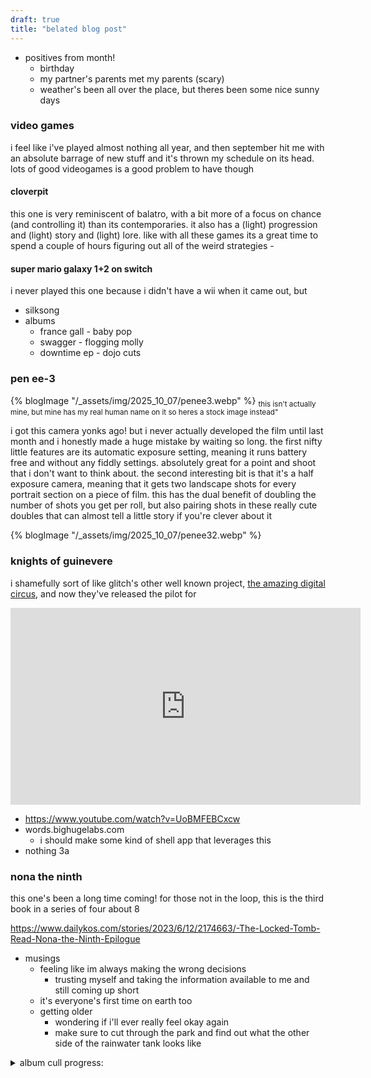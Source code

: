 ```yaml
---
draft: true
title: "belated blog post"
---
```


- positives from month!
  - birthday
  - my partner's parents met my parents (scary)
  - weather's been all over the place, but theres been some nice sunny days 

### video games
i feel like i've played almost nothing all year, and then september hit me with an absolute barrage of new stuff and it's thrown my schedule on its head. lots of good videogames is a good problem to have though

#### cloverpit
this one is very reminiscent of balatro, with a bit more of a focus on chance (and controlling it) than its contemporaries. it also has a (light) progression and (light) story and (light) lore. like with all these games its a great time to spend a couple of hours figuring out all of the weird strategies - 

#### super mario galaxy 1+2 on switch
i never played this one because i didn't have a wii when it came out, but 
  - silksong
- albums
  - france gall - baby pop
  - swagger - flogging molly
  - downtime ep - dojo cuts
### pen ee-3
{% blogImage "/_assets/img/2025_10_07/penee3.webp" %}
<sub>this isn't actually mine, but mine has my real human name on it so heres a stock image instead"</sub>

i got this camera yonks ago! but i never actually developed the film until last month and i honestly made a huge mistake by waiting so long. the first nifty little features are its automatic exposure setting, meaning it runs battery free and without any fiddly settings. absolutely great for a point and shoot that i don't want to think about. the second interesting bit is that it's a half exposure camera, meaning that it gets two landscape shots for every portrait section on a piece of film. this has the dual benefit of doubling the number of shots you get per roll, but also pairing shots in these really cute doubles that can almost tell a little story if you're clever about it

{% blogImage "/_assets/img/2025_10_07/penee32.webp" %}

### knights of guinevere
i shamefully sort of like glitch's other well known project, [the amazing digital circus](https://www.youtube.com/watch?v=HwAPLk_sQ3w&list=PLHovnlOusNLgvAbnxluXCVB3KLj8e4QB-), and now they've released the pilot for 

<iframe width="560" height="315" src="https://www.youtube-nocookie.com/embed/MCAdbUaMlAE" title="YouTube video player" frameborder="0" allow="accelerometer; autoplay; clipboard-write; encrypted-media; gyroscope; picture-in-picture; web-share" referrerpolicy="strict-origin-when-cross-origin" allowfullscreen></iframe>

- https://www.youtube.com/watch?v=UoBMFEBCxcw
- words.bighugelabs.com
  - i should make some kind of shell app that leverages this
- nothing 3a

### nona the ninth
this one's been a long time coming! for those not in the loop, this is the third book in a series of four about 8

https://www.dailykos.com/stories/2023/6/12/2174663/-The-Locked-Tomb-Read-Nona-the-Ninth-Epilogue

- musings
  - feeling like im always making the wrong decisions
    - trusting myself and taking the information available to me and still coming up short
  - it's everyone's first time on earth too
  - getting older
    - wondering if i'll ever really feel okay again
    - make sure to cut through the park and find out what the other side of the rainwater tank looks like

<details>
  <summary>album cull progress:</summary>
  <p>
  
| artist                                                   | album                                                                                    | keep? | notes                                                                        |
| -------------------------------------------------------- | ---------------------------------------------------------------------------------------- | ----- | ---------------------------------------------------------------------------- |
| (Ben) Von Wildenhaus                                     | II                                                                                       | ✅     |                                                                              |
| 100 gecs                                                 | 1000 gecs                                                                                | ✅     |                                                                              |
| 100 gecs                                                 | 10,000 gecs                                                                              | ✅     |                                                                              |
| 18 Carat Affair                                          | Spent Passions 2                                                                         | ❌     |                                                                              |
| 2 Mello                                                  | Atmospheric Horror Music, Vol. 2                                                         | ⭕     |                                                                              |
| 2 Mello                                                  | Love Sickubus 2-Pak                                                                      | ✅     |                                                                              |
| 2hollis                                                  | star                                                                                     | ❌     |                                                                              |
| 36                                                       | Tomorrow’s Explorers                                                                     | ⭕     |                                                                              |
| Access to Arasaka                                        | l a k e s                                                                                | ⭕     |                                                                              |
| Adam Skorupa & Krzysztof Wierzynkiewicz                  | The Witcher 2 Assassins of Kings (Enhanced Edition) [Original Game Soundtrack]           | ✅     |                                                                              |
| Adolescents                                              | Adolescents                                                                              | ⭕     | some ok fast paced punk, might be good to replace this with some local stuff |
| Adult Mom                                                | Momentary Lapse of Happily                                                               | ✅     |                                                                              |
| Akusmi                                                   | Lines                                                                                    | ✅     |                                                                              |
| Alci                                                     | Uma                                                                                      | ❌     |                                                                              |
| Alec Holowka                                             | Night in the Woods, Vol. 1 At the End of Everything                                      | ✅     |                                                                              |
| Alec Holowka                                             | Night in the Woods, Vol. 2 Hold Onto Anything                                            | ✅     |                                                                              |
| Alexander Flood                                          | The Space Between                                                                        | ⭕     | this is a good album but i truly despise the track pathways                  |
| Alexander Flood                                          | Oscillate                                                                                | ✅     |                                                                              |
| ALEXSUCKS                                                | Whatever I Want                                                                          | ✅     |                                                                              |
| Alfa Mist                                                | Antiphon                                                                                 | ✅     |                                                                              |
| alt‐J                                                    | An Awesome Wave                                                                          | ❌     |                                                                              |
| Anamanaguchi                                             | Power Supply                                                                             | ⭕     |                                                                              |
| Anamanaguchi                                             | Dawn Metropolis                                                                          | ✅     |                                                                              |
| Anamanaguchi                                             | Endless Fantasy                                                                          | ✅     |                                                                              |
| Anamanaguchi                                             | [USA]                                                                                    | ❌     |                                                                              |
| And One                                                  | Bodypop (Special Edition)                                                                | ❌     |                                                                              |
| André 3000                                               | New Blue Sun                                                                             | ❌     |                                                                              |
| Animal Collective                                        | Merriweather Post Pavilion                                                               | ❌     |                                                                              |
| Ansome                                                   | Stowaway                                                                                 | ✅     | this album is HEAVY                                                          |
| Ansome                                                   | Hounds of the Harbour                                                                    | ✅     |                                                                              |
| Aphex Twin                                               | Selected Ambient Works 85–92                                                             | ✅     |                                                                              |
| Aphex Twin                                               | Classics                                                                                 | ❌     |                                                                              |
| Aphex Twin                                               | Selected Ambient Works, Volume II                                                        | ⭕     |                                                                              |
| Aphex Twin                                               | …I Care Because You Do                                                                   | ✅     |                                                                              |
| Aphex Twin                                               | Richard D. James Album                                                                   | ❌     |                                                                              |
| Aphex Twin                                               | Come to Daddy                                                                            | ❌     |                                                                              |
| Aphex Twin                                               | Drukqs                                                                                   | ✅     |                                                                              |
| Aphex Twin                                               | Syro                                                                                     | ✅     |                                                                              |
| Arca                                                     | Stretch 1                                                                                |       |                                                                              |
| Arca                                                     | Stretch 2                                                                                |       |                                                                              |
| Arca                                                     | Arca                                                                                     |       |                                                                              |
| Arca                                                     | KiCk i                                                                                   |       |                                                                              |
| Arca                                                     | KICK ii                                                                                  |       |                                                                              |
| Arca                                                     | KicK iii                                                                                 |       |                                                                              |
| Arca                                                     | kick iiii                                                                                |       |                                                                              |
| Arca                                                     | kiCK iiiii                                                                               |       |                                                                              |
| Arctic Monkeys                                           | Suck It and See                                                                          |       |                                                                              |
| Arctic Monkeys                                           | AM                                                                                       |       |                                                                              |
| Art Blakey & The Jazz Messengers                         | Just Coolin'                                                                             |       |                                                                              |
| ARTHUR                                                   | Woof Woof                                                                                |       |                                                                              |
| ASKII                                                    | Obscura                                                                                  |       |                                                                              |
| ASKII                                                    | Hegelburg                                                                                |       |                                                                              |
| ASKII                                                    | Tie                                                                                      |       |                                                                              |
| ASKII                                                    | Hegelburg at Dusk                                                                        |       |                                                                              |
| ASKII                                                    | Hegelburg at Night                                                                       |       |                                                                              |
| ASKII                                                    | Isverden                                                                                 |       |                                                                              |
| ASKII                                                    | Isverden Rituals                                                                         |       |                                                                              |
| ASKII                                                    | Isverden Spirits                                                                         |       |                                                                              |
| Astrid Sonne                                             | Outside of Your Lifetime                                                                 |       |                                                                              |
| Atlus Sound Team                                         | Persona 3 Original Soundtrack                                                            |       |                                                                              |
| Atlus Sound Team                                         | Catherine Official Soundtrack                                                            |       |                                                                              |
| Atlus Sound Team                                         | Persona 5 Original Soundtrack                                                            |       |                                                                              |
| Atlus Sound Team                                         | Persona4 Original Soundtrack                                                             |       |                                                                              |
| Atlus Sound Team                                         | PERSONA5 THE ROYAL Original Soundtrack                                                   |       |                                                                              |
| Atlus Sound Team                                         | Persona 5 Tactica Original Soundtrack                                                    |       |                                                                              |
| Atlus Sound Team                                         | Persona 5 The Phantom X Beta Soundtrack                                                  |       |                                                                              |
| Atlus Sound Team                                         | Metaphor ReFantazio Special Soundtrack                                                   |       |                                                                              |
| Atlus Sound Team                                         | Persona 3 Reload Soundtrack                                                              |       |                                                                              |
| Avalanche Party                                          | Collateral Damage                                                                        |       |                                                                              |
| Baby Huey                                                | The Baby Huey Story The Living Legend                                                    |       |                                                                              |
| BADBADNOTGOOD                                            | III                                                                                      |       |                                                                              |
| BADBADNOTGOOD                                            | IV                                                                                       |       |                                                                              |
| BADBADNOTGOOD                                            | Talk Memory                                                                              |       |                                                                              |
| Barry Epoch Topping                                      | Paradise Killer Original Soundtrack                                                      |       |                                                                              |
| Bearcubs                                                 | Underwaterfall                                                                           |       |                                                                              |
| Beastie Boys                                             | Paul’s Boutique                                                                          |       |                                                                              |
| Belle & Sebastian                                        | LateNightTales                                                                           |       |                                                                              |
| BETWEEN FRIENDS                                          | 4 - garage sale                                                                          | ✅     |                                                                              |
| BETWEEN FRIENDS                                          | I Love My Girl, She’s My Boy                                                             | ✅     |                                                                              |
| Bill Le Sage & Tony Kinsey                               | Vibraphone Jazz Quartet                                                                  | ❌     |                                                                              |
| billiam                                                  | Animation Cel                                                                            | ✅     |                                                                              |
| Biosphere                                                | Patashnik                                                                                |       |                                                                              |
| Biosphere                                                | Substrata²                                                                               |       |                                                                              |
| Biosphere                                                | Shenzhou                                                                                 |       |                                                                              |
| Biosphere                                                | Cirque                                                                                   |       |                                                                              |
| Biosphere                                                | Compilation 1991-2004                                                                    |       |                                                                              |
| Biosphere                                                | L'incoronazione di Poppea                                                                |       |                                                                              |
| Biosphere                                                | Microgravity                                                                             |       |                                                                              |
| Biosphere                                                | Departed Glories                                                                         |       |                                                                              |
| Biosphere                                                | Birmingham Frequencies                                                                   |       |                                                                              |
| Biosphere                                                | The Hilvarenbeek Recordings                                                              |       |                                                                              |
| Biosphere                                                | The Senja Recordings                                                                     |       |                                                                              |
| Biosphere                                                | Angel's Flight                                                                           | ❌     |                                                                              |
| Biosphere                                                | Shortwave Memories                                                                       |       |                                                                              |
| Biosphere                                                | Autour De La Lune [Reissue]                                                              |       |                                                                              |
| Biosphere                                                | N‐Plants                                                                                 |       |                                                                              |
| Björk                                                    | Utopia                                                                                   |       |                                                                              |
| Björk                                                    | Homogenic                                                                                |       |                                                                              |
| Björk                                                    | Post                                                                                     |       |                                                                              |
| Black Flag                                               | My War                                                                                   |       |                                                                              |
| Black Flag                                               | Damaged                                                                                  |       |                                                                              |
| Bloodbath64                                              | Aestheticadelica                                                                         |       |                                                                              |
| Boards of Canada                                         | Music Has the Right to Children                                                          |       |                                                                              |
| Boards of Canada                                         | Twoism                                                                                   |       |                                                                              |
| Boards of Canada                                         | The Campfire Headphase                                                                   |       |                                                                              |
| Boards of Canada                                         | Geogaddi                                                                                 |       |                                                                              |
| Boards of Canada                                         | Tomorrow’s Harvest                                                                       |       |                                                                              |
| Bobby Swan                                               | Fixed Earth                                                                              |       |                                                                              |
| Bonobo                                                   | Expander                                                                                 |       |                                                                              |
| Borislav Slavov                                          | Baldur’s Gate 3 Original Soundtrack                                                      |       |                                                                              |
| born_blpy                                                | ems - single                                                                             |       |                                                                              |
| born_blpy                                                | Green Venus - Single                                                                     |       |                                                                              |
| born_blpy                                                | Void Transit - Single                                                                    |       |                                                                              |
| born_blpy                                                | Godhead Dub - Single                                                                     |       |                                                                              |
| boy 2000                                                 | tape 2000                                                                                |       |                                                                              |
| Brendan Eder Ensemble                                    | Therapy                                                                                  |       |                                                                              |
| Breton                                                   | War Room Stories                                                                         |       |                                                                              |
| Brian Eno                                                | Ambient 1 Music for Airports                                                             |       |                                                                              |
| Brian Eno                                                | Music For Installations                                                                  |       |                                                                              |
| Brian Eno & Fred again                                   | Secret Life                                                                              |       |                                                                              |
| BROCKHAMPTON                                             | 7 - SATURATION                                                                           |       |                                                                              |
| BROCKHAMPTON                                             | 7 - SATURATION III                                                                       |       |                                                                              |
| BROCKHAMPTON                                             | SATURATION                                                                               |       |                                                                              |
| BROCKHAMPTON                                             | SATURATION II                                                                            |       |                                                                              |
| BROCKHAMPTON                                             | SATURATION III                                                                           |       |                                                                              |
| BROCKHAMPTON                                             | iridescence                                                                              |       |                                                                              |
| BROCKHAMPTON                                             | 7 - SATURATION II                                                                        |       |                                                                              |
| Buddy Guy                                                | Stone Crazy!                                                                             |       |                                                                              |
| Burial                                                   | Burial                                                                                   |       |                                                                              |
| Burial                                                   | Untrue                                                                                   |       |                                                                              |
| Burial                                                   | Streetlands EP                                                                           |       |                                                                              |
| Burzum                                                   | Filosofem                                                                                |       |                                                                              |
| C418                                                     | Minecraft – Volume Alpha                                                                 |       |                                                                              |
| C418                                                     | Minecraft – Volume Beta                                                                  |       |                                                                              |
| C418                                                     | Excursions                                                                               |       |                                                                              |
| Car Seat Headrest                                        | Twin Fantasy                                                                             |       |                                                                              |
| Car Seat Headrest                                        | Monomania                                                                                |       |                                                                              |
| Car Seat Headrest                                        | Nervous Young Man                                                                        |       |                                                                              |
| Car Seat Headrest                                        | How to Leave Town                                                                        |       |                                                                              |
| Cardinals                                                | Cardinals                                                                                |       |                                                                              |
| Caribou                                                  | Honey                                                                                    |       |                                                                              |
| Carla Bruni                                              | Quelqu'un M'a Dit                                                                        |       |                                                                              |
| Caroline Polachek                                        | Pang                                                                                     |       |                                                                              |
| Caroline Polachek                                        | Desire, I Want To Turn Into You                                                          |       |                                                                              |
| CASIOPEA                                                 | Mint Jams                                                                                |       |                                                                              |
| CASIOPEA                                                 | Casiopea                                                                                 |       |                                                                              |
| CASIOPEA                                                 | Euphony                                                                                  |       |                                                                              |
| CASIOPEA                                                 | Flowers                                                                                  |       |                                                                              |
| CASIOPEA                                                 | Material                                                                                 |       |                                                                              |
| Celer + Forest Management                                | Landmarks                                                                                |       |                                                                              |
| Cell                                                     | Hanging Masses                                                                           |       |                                                                              |
| Cell                                                     | Onwards System                                                                           |       |                                                                              |
| Chairlift                                                | Does You Inspire You                                                                     |       |                                                                              |
| Chairlift                                                | Moth                                                                                     |       |                                                                              |
| Chappell Roan                                            | The Rise and Fall of a Midwest Princess                                                  |       |                                                                              |
| Charli xcx                                               | BRAT                                                                                     |       |                                                                              |
| Chemtrails                                               | The Joy of Sects                                                                         |       |                                                                              |
| Chet Faker                                               | Thinking in Textures                                                                     |       |                                                                              |
| Chet Faker                                               | Built on Glass                                                                           |       |                                                                              |
| Chicha Libre                                             | Sonido Amazonico                                                                         |       |                                                                              |
| Chick Corea                                              | On Two Pianos                                                                            |       |                                                                              |
| Chihei Hatakeyama                                        | Moon Light Reflecting Over Mountains                                                     |       |                                                                              |
| Childish Gambino                                         | Bando Stone and The New World                                                            |       |                                                                              |
| China Crisis                                             | Flaunt The Imperfection                                                                  |       |                                                                              |
| Chinese American Bear                                    | Wah!!!                                                                                   |       |                                                                              |
| CHO CO PA CO CHO CO QUIN QUIN                            | tradition                                                                                |       |                                                                              |
| CHOP                                                     | CHOPJAMS1                                                                                |       |                                                                              |
| CHOP                                                     | CHOPJAMS2                                                                                |       |                                                                              |
| Christopher Larkin                                       | Hollow Knight  Silksong (Original Soundtrack)                                            |       |                                                                              |
| Chuck Salamone                                           | Moonage Lobotomy - A Hylics 2 Musical Expansion                                          |       |                                                                              |
| Civic                                                    | New Vietnam & Singles                                                                    |       |                                                                              |
| clipping                                                 | Dead Channel Sky                                                                         |       |                                                                              |
| Cloud Nothings                                           | Final Summer                                                                             |       |                                                                              |
| Clown Core                                               | van                                                                                      |       |                                                                              |
| Cocteau Twins                                            | Head Over Heels                                                                          |       |                                                                              |
| Cocteau Twins                                            | Heaven or Las Vegas                                                                      |       |                                                                              |
| Coops                                                    | Lost Soul                                                                                |       |                                                                              |
| Cortex                                                   | Troupeau bleu                                                                            |       |                                                                              |
| Cosmo Sheldrake                                          | The Much Much How How and I                                                              |       |                                                                              |
| Cosmo Sheldrake                                          | Wake Up Calls                                                                            |       |                                                                              |
| Cosmo Sheldrake                                          | Wild Wet World                                                                           |       |                                                                              |
| Courtney Barnett                                         | The Double EP A Sea of Split Peas                                                        |       |                                                                              |
| Courtney Barnett                                         | Sometimes I Sit and Think, and Sometimes I Just Sit                                      |       |                                                                              |
| Crystal Castles                                          | Crystal Castles                                                                          |       |                                                                              |
| Crystal Castles                                          | (III)                                                                                    |       |                                                                              |
| Crystal Castles                                          | Amnesty (I)                                                                              |       |                                                                              |
| Crystal Castles                                          | Crystal Castles (II)                                                                     |       |                                                                              |
| D-A-D                                                    | Speed Of Darkness                                                                        |       |                                                                              |
| Daft Punk                                                | TRON Legacy (Original Motion Picture Soundtrack)                                         |       |                                                                              |
| Daft Punk                                                | TRON Legacy Collector’s Digital EP                                                       |       |                                                                              |
| Daisy the Great                                          | The Rubber Teeth Talk                                                                    |       |                                                                              |
| Dan Mason                                                | Hypnagogia                                                                               |       |                                                                              |
| Darren Korb                                              | Bastion Original Soundtrack                                                              |       |                                                                              |
| Darren Korb                                              | Transistor Original Soundtrack                                                           |       |                                                                              |
| Darren Korb                                              | Transistor Original Soundtrack Extended                                                  |       |                                                                              |
| Darren Korb                                              | Pyre Original Soundtrack                                                                 |       |                                                                              |
| Darren Korb                                              | Pyre Original Soundtrack - The Black Mandolin                                            |       |                                                                              |
| Darren Korb                                              | Pyre Original Soundtrack - The White Lute                                                |       |                                                                              |
| Darren Korb                                              | Hades Original Soundtrack                                                                |       |                                                                              |
| Daughter                                                 | 7 - Music From Before the Storm                                                          |       |                                                                              |
| Daughter                                                 | If You Leave                                                                             |       |                                                                              |
| Daughter                                                 | Not to Disappear                                                                         |       |                                                                              |
| Daughter                                                 | Stereo Mind Game                                                                         |       |                                                                              |
| Daughter of Swords                                       | Alex                                                                                     |       |                                                                              |
| Days N’ Daze                                             | Ward Off The Vultures                                                                    |       |                                                                              |
| Days N’ Daze                                             | Rogue Taxidermy                                                                          |       |                                                                              |
| Days N’ Daze                                             | Show Me the Blueprints                                                                   |       |                                                                              |
| Days N’ Daze                                             | 7 - Crustfall                                                                            |       |                                                                              |
| deadmau5                                                 | For Lack Of A Better Name                                                                |       |                                                                              |
| deadmau5                                                 | while(12)                                                                                |       |                                                                              |
| deadmau5                                                 | Random Album Title                                                                       |       |                                                                              |
| deadmau5                                                 | W-2016ALBUM-                                                                             |       |                                                                              |
| deadmau5                                                 | 4x4=12                                                                                   |       |                                                                              |
| Death Grips                                              | Exmilitary                                                                               |       |                                                                              |
| Death Grips                                              | No Love Deep Web                                                                         |       |                                                                              |
| Death Grips                                              | The Money Store                                                                          |       |                                                                              |
| Death Grips                                              | Government Plates                                                                        |       |                                                                              |
| Death Grips                                              | Fashion Week                                                                             |       |                                                                              |
| Death Grips                                              | The Powers That B                                                                        |       |                                                                              |
| Death Grips                                              | Bottomless Pit                                                                           |       |                                                                              |
| Death Grips                                              | Year of the Snitch                                                                       |       |                                                                              |
| Deathbrain                                               | fantasy noises & perfect delusions                                                       |       |                                                                              |
| death’s dynamic shroud                                   | I'll Try Living Like This                                                                |       |                                                                              |
| Deb Never                                                | Thank You for Attending                                                                  |       |                                                                              |
| Deepchord Presents Echospace                             | The Coldest Season                                                                       |       |                                                                              |
| Deltron 3030                                             | Deltron 3030                                                                             |       |                                                                              |
| Denzel Curry                                             | King of the Mischievous South, Vol. 1                                                    |       |                                                                              |
| Desolate Horizons                                        | Well Never Fade Away                                                                     |       |                                                                              |
| Desolate Horizons                                        | A Moment With No End                                                                     |       |                                                                              |
| Desolate Horizons                                        | A Moment With No End, pt. IV Stellar Remnants                                            |       |                                                                              |
| Desolate Horizons                                        | Exalted                                                                                  |       |                                                                              |
| Desolate Horizons                                        | The Noise Is Still There                                                                 |       |                                                                              |
| Desolate Horizons                                        | Upon Awakening                                                                           |       |                                                                              |
| Desolate Horizons                                        | Every Dream Is a Lifetime                                                                |       |                                                                              |
| Desolate Horizons                                        | A Modern-Day Affliction                                                                  |       |                                                                              |
| Desolate Horizons                                        | Hesitation                                                                               |       |                                                                              |
| Desolate Horizons                                        | Infinite Vistas                                                                          |       |                                                                              |
| Desolate Horizons - City Of Dawn                         | When Worlds Collide Without Echo                                                         |       |                                                                              |
| Diana Ross                                               | Diana                                                                                    |       |                                                                              |
| Dieter Horvat                                            | Sacred Words                                                                             |       |                                                                              |
| Diode                                                    | Diode                                                                                    |       |                                                                              |
| Disrupta                                                 | Solar Boy                                                                                |       |                                                                              |
| Dizzee Rascal                                            | Boy in da Corner                                                                         |       |                                                                              |
| Dizzee Rascal                                            | Tongue n’ Cheek (Dirtee Deluxe Edition)                                                  |       |                                                                              |
| Dizzee Rascal                                            | The Fifth                                                                                |       |                                                                              |
| DJ Kuroneko                                              | kuroneko                                                                                 |       |                                                                              |
| DJ Kuroneko                                              | neko garage                                                                              |       |                                                                              |
| DJ Kuroneko                                              | the end                                                                                  |       |                                                                              |
| DJ Kuroneko                                              | brittle                                                                                  |       |                                                                              |
| djrum                                                    | Portrait With Firewood                                                                   |       |                                                                              |
| djrum                                                    | p.jpg                                                                                    |       |                                                                              |
| djrum                                                    | jpg                                                                                      |       |                                                                              |
| Dora Jar                                                 | No Way To Relax When You Are On Fire                                                     |       |                                                                              |
| Dorian Electra                                           | Fanfare                                                                                  |       |                                                                              |
| Downhill2k01                                             | Butterfly Tetrad                                                                         |       |                                                                              |
| Dream Crease                                             | Naissance                                                                                |       |                                                                              |
| Dream Crease                                             | Naissance (Reimagined)                                                                   |       |                                                                              |
| Dream Crease                                             | Nocturne Chalice                                                                         |       |                                                                              |
| Dream Crease                                             |                                                                                          |       |                                                                              |
| Dream Crease                                             |                                                                                          |       |                                                                              |
| Dreamstate Logic                                         | A Place Outside Of Time                                                                  |       |                                                                              |
| Dreamstate Logic                                         | Era2                                                                                     |       |                                                                              |
| Dreamstate Logic                                         | Era3.I                                                                                   |       |                                                                              |
| Dreamstate Logic                                         | Era3.Ii                                                                                  |       |                                                                              |
| Dreamstate Logic                                         | Secrets of the Stars                                                                     |       |                                                                              |
| Dreamstate Logic                                         | Space Born                                                                               |       |                                                                              |
| Dreamstate Logic                                         | Origins                                                                                  |       |                                                                              |
| Dreamstate Logic                                         | The Other Earth                                                                          |       |                                                                              |
| Dreamstate Logic                                         | Distant Points of Light                                                                  |       |                                                                              |
| Dreamstate Logic                                         | Starbound                                                                                |       |                                                                              |
| Dreyma                                                   | Chapter II (Remastered)                                                                  |       |                                                                              |
| Dreyma                                                   | Lumina                                                                                   |       |

</p>
</details>
